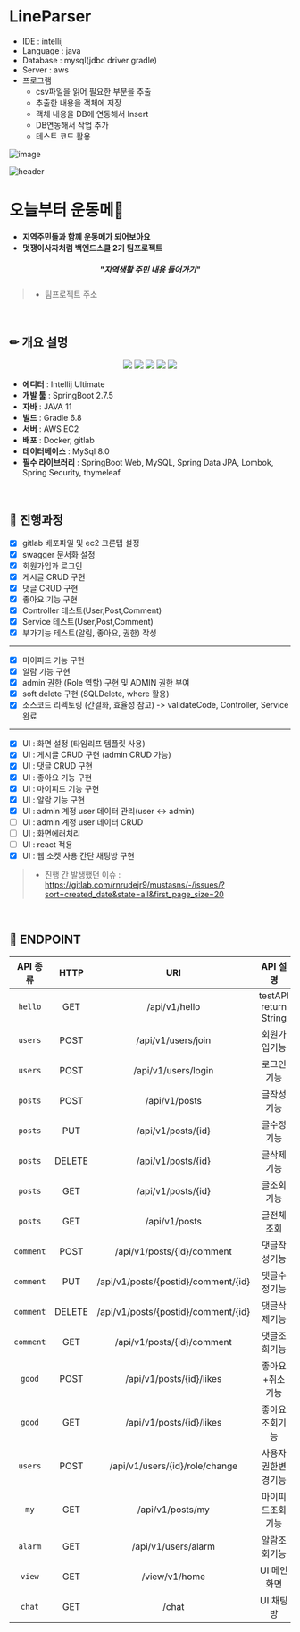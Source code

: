 # LineParser

* IDE : intellij
* Language : java
* Database : mysql(jdbc driver gradle)
* Server : aws
* 프로그램
    * csv파일을 읽어 필요한 부분을 추출
    * 추출한 내용을 객체에 저장
    * 객체 내용을 DB에 연동해서 Insert
    * DB연동해서 작업 추가 
    * 테스트 코드 활용
    
![image](https://user-images.githubusercontent.com/49141751/209630586-be6fa917-368e-45c0-9a3b-d0713e9ace80.png)


![header](https://capsule-render.vercel.app/api?type=waving&color=gradient&height=300&section=header&text=오늘부터%20운동메💪&fontSize=70)

# 오늘부터 운동메💪
* **지역주민들과 함께 운동메가 되어보아요**
* **멋쟁이사자처럼 백엔드스쿨 2기 팀프로젝트**

##### <div align = "center"> "지역생활 주민 내용 들어가기" </div>


> * 팀프로젝트 주소 
<br>


## ✏ 개요 설명
<div align="center">
 <img src="https://img.shields.io/badge/SpringBoot-6DB33F.svg?logo=Spring-Boot&logoColor=white" />
 <img src="https://img.shields.io/badge/SpringSecurity-6DB33F.svg?logo=Spring-Security&logoColor=white" />
 <img src="https://img.shields.io/badge/MySQL-3776AB.svg?logo=MySql&logoColor=white" />
 <img src="https://img.shields.io/badge/Docker-2496ED.svg?logo=Docker&logoColor=white" />
 <img src="https://img.shields.io/badge/AmazonEC2-FF9900.svg?logo=Amazon-EC2&logoColor=white" />
</div>

* **에디터** : Intellij Ultimate
* **개발 툴** : SpringBoot 2.7.5
* **자바** : JAVA 11
* **빌드** : Gradle 6.8
* **서버** : AWS EC2
* **배포** : Docker, gitlab
* **데이터베이스** : MySql 8.0
* **필수 라이브러리** : SpringBoot Web, MySQL, Spring Data JPA, Lombok, Spring Security, thymeleaf


<br>

## 🎨 진행과정

- [x] gitlab 배포파일 및 ec2 크론탭 설정
- [x] swagger 문서화 설정
- [x] 회원가입과 로그인  
- [x] 게시글 CRUD 구현
- [x] 댓글 CRUD 구현
- [x] 좋아요 기능 구현
- [x] Controller 테스트(User,Post,Comment)
- [x] Service 테스트(User,Post,Comment)
- [x] 부가기능 테스트(알림, 좋아요, 권한) 작성 
<hr>

- [x] 마이피드 기능 구현
- [x] 알람 기능 구현
- [x] admin 권한 (Role 역할) 구현 및 ADMIN 권한 부여
- [x] soft delete 구현 (SQLDelete, where 활용)
- [X] 소스코드 리펙토링 (간결화, 효율성 참고) -> validateCode, Controller, Service 완료
<hr>

- [x] UI : 화면 설정 (타임리프 템플릿 사용)
- [x] UI : 게시글 CRUD 구현 (admin CRUD 가능)
- [x] UI : 댓글 CRUD 구현
- [x] UI : 좋아요 기능 구현
- [x] UI : 마이피드 기능 구현
- [x] UI : 알람 기능 구현
- [x] UI : admin 계정 user 데이터 관리(user <-> admin)
- [ ] UI : admin 계정 user 데이터 CRUD
- [ ] UI : 화면에러처리
- [ ] UI : react 적용
- [x] UI : 웹 소켓 사용 간단 채팅방 구현

> * 진행 간 발생했던 이슈 : https://gitlab.com/rnrudejr9/mustasns/-/issues/?sort=created_date&state=all&first_page_size=20

<br>

## 🎯 ENDPOINT


|API 종류|HTTP|URI|API 설명|
|:-----:|:------------------:|:-----------------------------:|:-----------------------------:|
| `hello` | GET | /api/v1/hello | testAPI return String |
| `users` | POST | /api/v1/users/join | 회원가입기능 |
| `users` | POST | /api/v1/users/login | 로그인기능 |
| `posts` | POST | /api/v1/posts | 글작성기능 |
| `posts` | PUT | /api/v1/posts/{id} | 글수정기능 |
| `posts` | DELETE | /api/v1/posts/{id} | 글삭제기능 |
| `posts` | GET | /api/v1/posts/{id} | 글조회기능 |
| `posts` | GET | /api/v1/posts | 글전체조회 |
| `comment` | POST | /api/v1/posts/{id}/comment | 댓글작성기능 |
| `comment` | PUT | /api/v1/posts/{postid}/comment/{id} | 댓글수정기능 |
| `comment` | DELETE | /api/v1/posts/{postid}/comment/{id} | 댓글삭제기능 |
| `comment` | GET | /api/v1/posts/{id}/comment | 댓글조회기능 |
| `good` | POST | /api/v1/posts/{id}/likes | 좋아요+취소기능 |
| `good` | GET | /api/v1/posts/{id}/likes | 좋아요조회기능 |
| `users` | POST | /api/v1/users/{id}/role/change | 사용자권한변경기능 |
| `my` | GET | /api/v1/posts/my | 마이피드조회기능 |
| `alarm` | GET | /api/v1/users/alarm | 알람조회기능 |
| `view` | GET | /view/v1/home | UI 메인화면 |
| `chat` | GET | /chat | UI 채팅방 |

<br>
